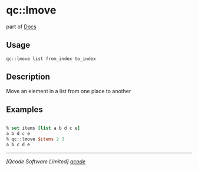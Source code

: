 qc::lmove
=========

part of [Docs](.)

Usage
-----
`
        qc::lmove list from_index to_index
    `

Description
-----------
Move an element in a list from one place to another

Examples
--------
```tcl

% set items [list a b d c e]
a b d c e
% qc::lmove $items 2 3
a b c d e
```

----------------------------------
*[Qcode Software Limited] [qcode]*

[qcode]: http://www.qcode.co.uk "Qcode Software"